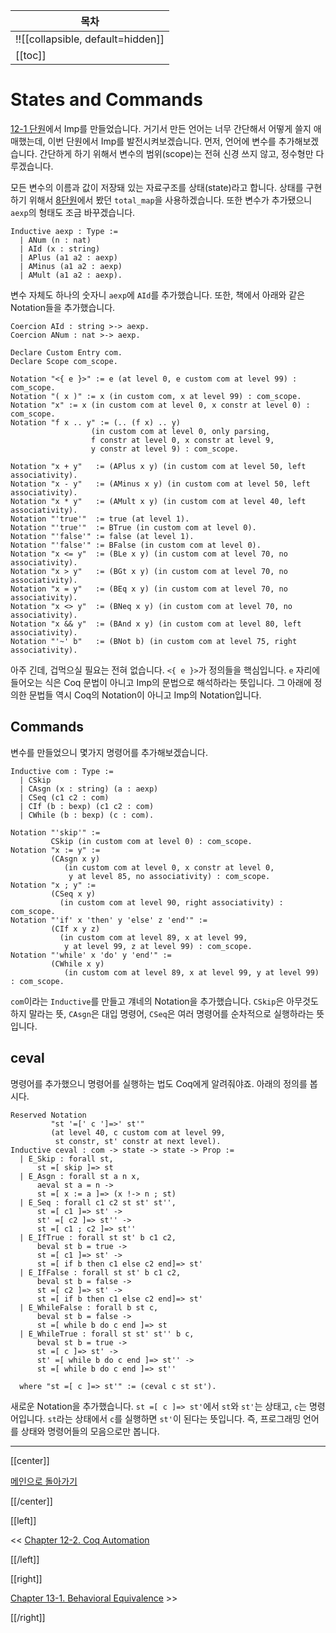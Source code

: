 | 목차 |
|-------------------|
|!![[collapsible, default=hidden]]  |
|[[toc]]|

# States and Commands

[12-1 단원](Chap12-1.html)에서 Imp를 만들었습니다. 거기서 만든 언어는 너무 간단해서 어떻게 쓸지 애매했는데, 이번 단원에서 Imp를 발전시켜보겠습니다. 먼저, 언어에 변수를 추가해보겠습니다. 간단하게 하기 위해서 변수의 범위(scope)는 전혀 신경 쓰지 않고, 정수형만 다루겠습니다.

모든 변수의 이름과 값이 저장돼 있는 자료구조를 상태(state)라고 합니다. 상태를 구현하기 위해서 [8단원](Chap8-1.html)에서 봤던 `total_map`을 사용하겠습니다. 또한 변수가 추가됐으니 `aexp`의 형태도 조금 바꾸겠습니다.

```haskell, line_num
Inductive aexp : Type :=
  | ANum (n : nat)
  | AId (x : string)
  | APlus (a1 a2 : aexp)
  | AMinus (a1 a2 : aexp)
  | AMult (a1 a2 : aexp).
```

변수 자체도 하나의 숫자니 `aexp`에 `AId`를 추가했습니다. 또한, 책에서 아래와 같은 Notation들을 추가했습니다.

```haskell, line_num
Coercion AId : string >-> aexp.
Coercion ANum : nat >-> aexp.

Declare Custom Entry com.
Declare Scope com_scope.

Notation "<{ e }>" := e (at level 0, e custom com at level 99) : com_scope.
Notation "( x )" := x (in custom com, x at level 99) : com_scope.
Notation "x" := x (in custom com at level 0, x constr at level 0) : com_scope.
Notation "f x .. y" := (.. (f x) .. y)
                  (in custom com at level 0, only parsing,
                  f constr at level 0, x constr at level 9,
                  y constr at level 9) : com_scope.

Notation "x + y"   := (APlus x y) (in custom com at level 50, left associativity).
Notation "x - y"   := (AMinus x y) (in custom com at level 50, left associativity).
Notation "x * y"   := (AMult x y) (in custom com at level 40, left associativity).
Notation "'true'"  := true (at level 1).
Notation "'true'"  := BTrue (in custom com at level 0).
Notation "'false'" := false (at level 1).
Notation "'false'" := BFalse (in custom com at level 0).
Notation "x <= y"  := (BLe x y) (in custom com at level 70, no associativity).
Notation "x > y"   := (BGt x y) (in custom com at level 70, no associativity).
Notation "x = y"   := (BEq x y) (in custom com at level 70, no associativity).
Notation "x <> y"  := (BNeq x y) (in custom com at level 70, no associativity).
Notation "x && y"  := (BAnd x y) (in custom com at level 80, left associativity).
Notation "'~' b"   := (BNot b) (in custom com at level 75, right associativity).
```

아주 긴데, 겁먹으실 필요는 전혀 없습니다. `<{ e }>`가 정의들을 핵심입니다. `e` 자리에 들어오는 식은 Coq 문법이 아니고 Imp의 문법으로 해석하라는 뜻입니다. 그 아래에 정의한 문법들 역시 Coq의 Notation이 아니고 Imp의 Notation입니다.

## Commands

변수를 만들었으니 몇가지 명령어를 추가해보겠습니다.

```haskell, line_num
Inductive com : Type :=
  | CSkip
  | CAsgn (x : string) (a : aexp)
  | CSeq (c1 c2 : com)
  | CIf (b : bexp) (c1 c2 : com)
  | CWhile (b : bexp) (c : com).

Notation "'skip'" :=
         CSkip (in custom com at level 0) : com_scope.
Notation "x := y" :=
         (CAsgn x y)
            (in custom com at level 0, x constr at level 0,
             y at level 85, no associativity) : com_scope.
Notation "x ; y" :=
         (CSeq x y)
           (in custom com at level 90, right associativity) : com_scope.
Notation "'if' x 'then' y 'else' z 'end'" :=
         (CIf x y z)
           (in custom com at level 89, x at level 99,
            y at level 99, z at level 99) : com_scope.
Notation "'while' x 'do' y 'end'" :=
         (CWhile x y)
            (in custom com at level 89, x at level 99, y at level 99) : com_scope.
```

`com`이라는 `Inductive`를 만들고 걔네의 Notation을 추가했습니다. `CSkip`은 아무것도 하지 말라는 뜻, `CAsgn`은 대입 명령어, `CSeq`은 여러 명령어를 순차적으로 실행하라는 뜻입니다.

## ceval

명령어를 추가했으니 명령어를 실행하는 법도 Coq에게 알려줘야죠. 아래의 정의를 봅시다.

```haskell, line_num
Reserved Notation
         "st '=[' c ']=>' st'"
         (at level 40, c custom com at level 99,
          st constr, st' constr at next level).
Inductive ceval : com -> state -> state -> Prop :=
  | E_Skip : forall st,
      st =[ skip ]=> st
  | E_Asgn : forall st a n x,
      aeval st a = n ->
      st =[ x := a ]=> (x !-> n ; st)
  | E_Seq : forall c1 c2 st st' st'',
      st =[ c1 ]=> st' ->
      st' =[ c2 ]=> st'' ->
      st =[ c1 ; c2 ]=> st''
  | E_IfTrue : forall st st' b c1 c2,
      beval st b = true ->
      st =[ c1 ]=> st' ->
      st =[ if b then c1 else c2 end]=> st'
  | E_IfFalse : forall st st' b c1 c2,
      beval st b = false ->
      st =[ c2 ]=> st' ->
      st =[ if b then c1 else c2 end]=> st'
  | E_WhileFalse : forall b st c,
      beval st b = false ->
      st =[ while b do c end ]=> st
  | E_WhileTrue : forall st st' st'' b c,
      beval st b = true ->
      st =[ c ]=> st' ->
      st' =[ while b do c end ]=> st'' ->
      st =[ while b do c end ]=> st''

  where "st =[ c ]=> st'" := (ceval c st st').
```

새로운 Notation을 추가했습니다. `st =[ c ]=> st'`에서 `st`와 `st'`는 상태고, `c`는 명령어입니다. `st`라는 상태에서 `c`를 실행하면 `st'`이 된다는 뜻입니다. 즉, 프로그래밍 언어를 상태와 명령어들의 모음으로만 봅니다.

---

[[center]]

[메인으로 돌아가기](index.html)

[[/center]]

[[left]]

<< [Chapter 12-2. Coq Automation](Chap12-2.html)

[[/left]]

[[right]]

[Chapter 13-1. Behavioral Equivalence](Chap13-1.html) >>

[[/right]]